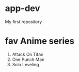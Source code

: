 # app-dev
My first repository
# fav Anime series
1. Attack On Titan
2. One Punch Man
3. Solo Leveling
